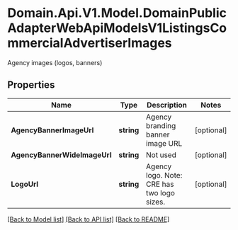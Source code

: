 # Domain.Api.V1.Model.DomainPublicAdapterWebApiModelsV1ListingsCommercialAdvertiserImages
Agency images (logos, banners)
## Properties

Name | Type | Description | Notes
------------ | ------------- | ------------- | -------------
**AgencyBannerImageUrl** | **string** | Agency branding banner image URL | [optional] 
**AgencyBannerWideImageUrl** | **string** | Not used | [optional] 
**LogoUrl** | **string** | Agency logo. Note: CRE has two logo sizes. | [optional] 

[[Back to Model list]](../README.md#documentation-for-models) [[Back to API list]](../README.md#documentation-for-api-endpoints) [[Back to README]](../README.md)

